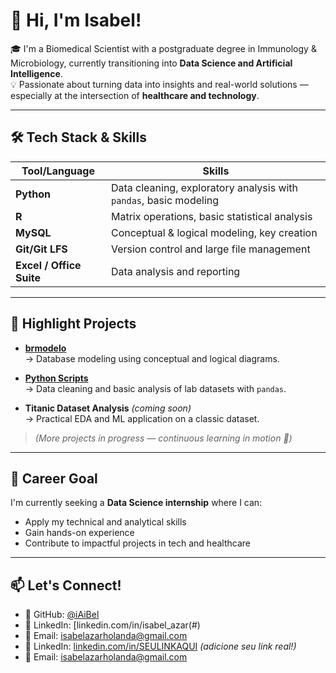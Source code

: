 # 👋 Hi, I'm Isabel!

🎓 I'm a Biomedical Scientist with a postgraduate degree in Immunology & Microbiology, currently transitioning into **Data Science and Artificial Intelligence**.  
💡 Passionate about turning data into insights and real-world solutions — especially at the intersection of **healthcare and technology**.

---

## 🛠️ Tech Stack & Skills

| Tool/Language | Skills |
|---------------|--------|
| **Python**    | Data cleaning, exploratory analysis with `pandas`, basic modeling |
| **R**         | Matrix operations, basic statistical analysis |
| **MySQL**     | Conceptual & logical modeling, key creation |
| **Git/Git LFS** | Version control and large file management |
| **Excel / Office Suite** | Data analysis and reporting |

---

## 📂 Highlight Projects

- **[brmodelo](https://github.com/iAiBel/brmodelo)**  
  → Database modeling using conceptual and logical diagrams.

- **[Python Scripts](https://github.com/iAiBel/PYTHON)**  
  → Data cleaning and basic analysis of lab datasets with `pandas`.

- **Titanic Dataset Analysis** *(coming soon)*  
  → Practical EDA and ML application on a classic dataset.

> *(More projects in progress — continuous learning in motion 🚀)*

---

## 🎯 Career Goal

I'm currently seeking a **Data Science internship** where I can:
- Apply my technical and analytical skills
- Gain hands-on experience
- Contribute to impactful projects in tech and healthcare

---

## 📫 Let's Connect!

- 📍 GitHub: [@iAiBel](https://github.com/iAiBel)
- 💼 LinkedIn: [linkedin.com/in/isabel_azar(#) 
- 📧 Email: isabelazarholanda@gmail.com
- 💼 LinkedIn: [linkedin.com/in/SEULINKAQUI](#) *(adicione seu link real!)*
- 📧 Email: isabelazarholanda@gmail.com
